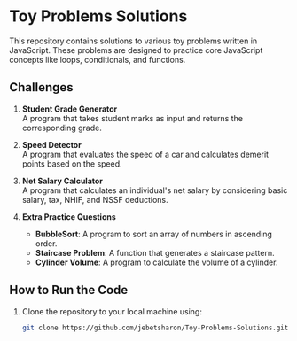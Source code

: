 # Toy Problems Solutions

This repository contains solutions to various toy problems written in JavaScript. These problems are designed to practice core JavaScript concepts like loops, conditionals, and functions.

## Challenges
1. **Student Grade Generator**  
   A program that takes student marks as input and returns the corresponding grade.

2. **Speed Detector**  
   A program that evaluates the speed of a car and calculates demerit points based on the speed.

3. **Net Salary Calculator**  
   A program that calculates an individual's net salary by considering basic salary, tax, NHIF, and NSSF deductions.

4. **Extra Practice Questions**  
   - **BubbleSort**: A program to sort an array of numbers in ascending order.
   - **Staircase Problem**: A function that generates a staircase pattern.
   - **Cylinder Volume**: A program to calculate the volume of a cylinder.

## How to Run the Code
1. Clone the repository to your local machine using:
   ```bash
   git clone https://github.com/jebetsharon/Toy-Problems-Solutions.git
